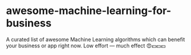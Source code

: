 # awesome-machine-learning-for-business
A curated list of awesome Machine Learning algorithms which can benefit your business or app right now. Low effort — much effect 😍💵💵💵 
